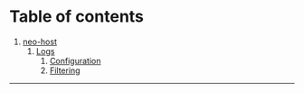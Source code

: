 # Table of contents

1. [neo-host](cli/neo-host/README.md)
   1. [Logs](cli/LOGS.md)
      1. [Configuration](cli/neo-host/logs.md#Configuration)
      1. [Filtering](cli/neo-host/logs.md#Example_Filtering)

---
